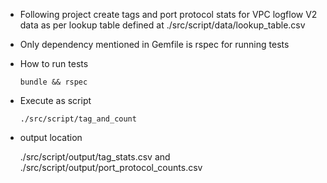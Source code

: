 - Following project create tags and port protocol stats for VPC logflow V2 data as per lookup table defined at ./src/script/data/lookup_table.csv

- Only dependency mentioned in Gemfile is rspec for running tests
- How to run tests

    `bundle && rspec`
- Execute as script

    `./src/script/tag_and_count`
    
- output location

    ./src/script/output/tag_stats.csv and ./src/script/output/port_protocol_counts.csv
